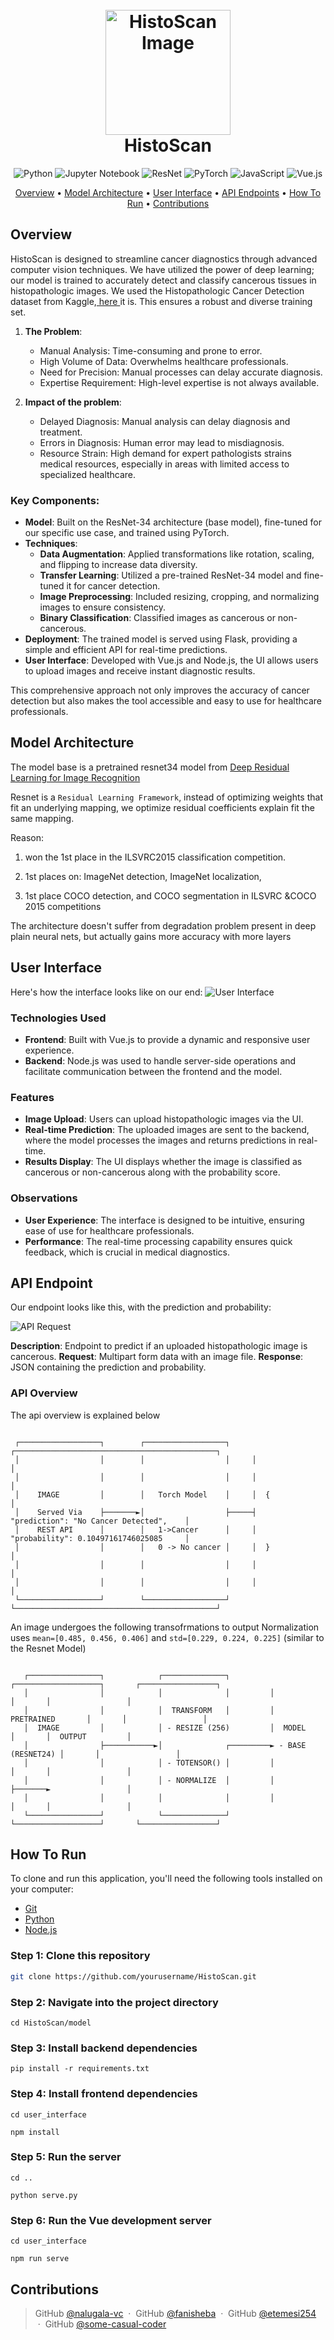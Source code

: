 <h1 align="center">
  <br>
    <img src="./images/histoscan-logo.png" alt="HistoScan Image" width="200">
  <br>
  HistoScan
  <br>
</h1>

<div align="center">
    <img src="https://img.shields.io/badge/Python-3776AB.svg?style=for-the-badge&logo=python&logoColor=white" alt="Python">
    <img src="https://img.shields.io/badge/Jupyter-F37626.svg?style=for-the-badge&logo=jupyter&logoColor=white" alt="Jupyter Notebook">
    <img src="https://img.shields.io/badge/ResNet-0071C5.svg?style=for-the-badge&logo=resnet&logoColor=white" alt="ResNet">
    <img src="https://img.shields.io/badge/PyTorch-EE4C2C.svg?style=for-the-badge&logo=pytorch&logoColor=white" alt="PyTorch">
    <img src="https://img.shields.io/badge/JavaScript-F7DF1E.svg?style=for-the-badge&logo=javascript&logoColor=black" alt="JavaScript">
    <img src="https://img.shields.io/badge/Vue.js-4FC08D.svg?style=for-the-badge&logo=vue.js&logoColor=white" alt="Vue.js">
</div>


<p align="center">
  <a href="#overview">Overview</a> •
  <a href="#model-architecture">Model Architecture</a> •
  <a href="#user-interface">User Interface</a> •
  <a href="#api-endpoints">API Endpoints</a> •
  <a href="#how-to-run">How To Run</a> •
  <a href="#contributions">Contributions</a>
</p>



## Overview

HistoScan is designed to streamline cancer diagnostics through advanced computer vision techniques. We have utilized the power of deep learning; our model is trained to accurately detect and classify cancerous tissues in histopathologic images. We used the Histopathologic Cancer Detection dataset from Kaggle,<a href = "https://www.kaggle.com/competitions/histopathologic-cancer-detection/data"> here </a>it is. This ensures a robust and diverse training set.
1. **The Problem**:
   - Manual Analysis: Time-consuming and prone to error.
   - High Volume of Data: Overwhelms healthcare professionals.
   - Need for Precision: Manual processes can delay accurate diagnosis.
   - Expertise Requirement: High-level expertise is not always available.
   
2. **Impact of the problem**:
   - Delayed Diagnosis: Manual analysis can delay diagnosis and treatment. 
   - Errors in Diagnosis: Human error may lead to misdiagnosis. 
   - Resource Strain: High demand for expert pathologists strains medical resources, especially in areas with limited access to specialized healthcare.
   

### Key Components:
- **Model**: Built on the ResNet-34 architecture (base model), fine-tuned for our specific use case, and trained using PyTorch.
- **Techniques**:
  - **Data Augmentation**: Applied transformations like rotation, scaling, and flipping to increase data diversity.
  - **Transfer Learning**: Utilized a pre-trained ResNet-34 model and fine-tuned it for cancer detection.
  - **Image Preprocessing**: Included resizing, cropping, and normalizing images to ensure consistency.
  - **Binary Classification**: Classified images as cancerous or non-cancerous.
- **Deployment**: The trained model is served using Flask, providing a simple and efficient API for real-time predictions.
- **User Interface**: Developed with Vue.js and Node.js, the UI allows users to upload images and receive instant diagnostic results.

This comprehensive approach not only improves the accuracy of cancer detection but also makes the tool accessible and easy to use for healthcare professionals.



## Model Architecture

The model base is a pretrained resnet34 model from [Deep Residual Learning for Image Recognition](https://arxiv.org/abs/1512.03385)

Resnet is a `Residual Learning Framework`, instead of optimizing weights that fit an underlying mapping, we optimize residual coefficients explain fit the same mapping.


Reason: 
  1.  won the 1st place in the ILSVRC2015 classification competition. 

  2. 1st places on: ImageNet detection, ImageNet localization,
  3. 1st place COCO detection, and COCO segmentation in ILSVRC &COCO 2015 competitions


The architecture doesn't suffer from degradation problem present in deep plain neural nets, but actually gains more accuracy with more layers


## User Interface

Here's how the interface looks like on our end:
![User Interface](./images/interface.jpg)

### Technologies Used
- **Frontend**: Built with Vue.js to provide a dynamic and responsive user experience.
- **Backend**: Node.js was used to handle server-side operations and facilitate communication between the frontend and the model.

### Features
- **Image Upload**: Users can upload histopathologic images via the UI.
- **Real-time Prediction**: The uploaded images are sent to the backend, where the model processes the images and returns predictions in real-time.
- **Results Display**: The UI displays whether the image is classified as cancerous or non-cancerous along with the probability score.

### Observations
- **User Experience**: The interface is designed to be intuitive, ensuring ease of use for healthcare professionals.
- **Performance**: The real-time processing capability ensures quick feedback, which is crucial in medical diagnostics.


## API Endpoint

Our endpoint looks like this, with the prediction and probability:

![API Request](./images/api_request.jpg)

**Description**: Endpoint to predict if an uploaded histopathologic image is cancerous.
**Request**: Multipart form data with an image file.
**Response**: JSON containing the prediction and probability.

### API Overview

The api overview is explained below

```text
                                                                                                                                                                                                                                                                                                                     
 ┌──────────────────┐        ┌──────────────────┐     ┌─────────────────────────────────────────────┐                            
 │                  │        │                  │     │                                             │                            
 │                  │        │                  │     │                                             │                            
 │    IMAGE         │        │   Torch Model    │     │  {                                          │                            
 │    Served Via    ├───────►│                  ├─────┤      "prediction": "No Cancer Detected",    │                            
 │    REST API      │        │   1->Cancer      │     │      "probability": 0.10497161746025085     │                            
 │                  │        │   0 -> No cancer │     │  }                                          │                            
 │                  │        │                  │     │                                             │                            
 │                  │        │                  │     │                                             │                            
 └──────────────────┘        └──────────────────┘     └─────────────────────────────────────────────┘                                 
```


An image undergoes the following transofrmations to output
Normalization uses `mean=[0.485, 0.456, 0.406]` and `std=[0.229, 0.224, 0.225]` (similar to the Resnet Model)

```text
                                                                                                               
   ┌────────────────┐            ┌──────────────┐         ┌───────────────────┐       ┌─────────────────┐        
   │                │            │              │         │                   │       │                 │        
   │                │            │  TRANSFORM   │         │  PRETRAINED       │       │                 │        
   │  IMAGE         │            │ - RESIZE (256)         │  MODEL            │       │  OUTPUT         │        
   │                ├───────────►│              ┌─────────► - BASE (RESNET24) │       │                 │        
   │                │            │ - TOTENSOR() │         │                   │       │                 │        
   │                │            │ - NORMALIZE  │         │                   ├───────►                 │        
   │                │            │              │         │                   │       │                 │        
   └────────────────┘            └──────────────┘         └───────────────────┘       └─────────────────┘            
```


## How To Run

To clone and run this application, you'll need the following tools installed on your computer:
- [Git](https://git-scm.com)
- [Python](https://www.python.org/)
- [Node.js](https://nodejs.org/)

### Step 1: Clone this repository
```bash
git clone https://github.com/yourusername/HistoScan.git
```
### Step 2: Navigate into the project directory
```
cd HistoScan/model
```
### Step 3: Install backend dependencies
```
pip install -r requirements.txt
```
### Step 4: Install frontend dependencies
```
cd user_interface
```
```
npm install
```
### Step 5: Run the server
```
cd ..
```
```
python serve.py
```
### Step 6: Run the Vue development server
```
cd user_interface
```
```
npm run serve
```



## Contributions


> GitHub [@nalugala-vc](https://github.com/nalugala-vc) &nbsp;&middot;&nbsp;
> GitHub [@fanisheba](https://github.com/nerdistry) &nbsp;&middot;&nbsp;
> GitHub [@etemesi254](https://github.com/etemesi254) &nbsp;&middot;&nbsp;
> GitHub [@some-casual-coder](https://github.com/some-casual-coder) &nbsp;




